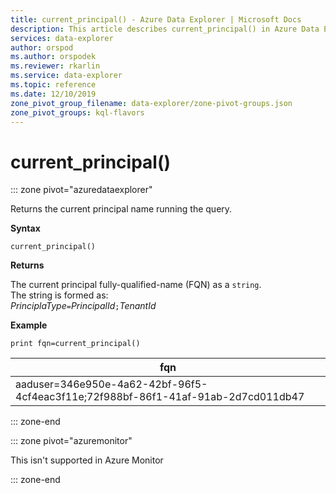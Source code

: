 ```yaml
---
title: current_principal() - Azure Data Explorer | Microsoft Docs
description: This article describes current_principal() in Azure Data Explorer.
services: data-explorer
author: orspod
ms.author: orspodek
ms.reviewer: rkarlin
ms.service: data-explorer
ms.topic: reference
ms.date: 12/10/2019
zone_pivot_group_filename: data-explorer/zone-pivot-groups.json
zone_pivot_groups: kql-flavors
---
```

# current_principal()

::: zone pivot="azuredataexplorer"

Returns the current principal name running the query.

**Syntax**

`current_principal()`

**Returns**

The current principal fully-qualified-name (FQN) as a `string`.  
The string is formed as:  
*PrinciplaType*`=`*PrincipalId*`;`*TenantId*

**Example**

```kusto
print fqn=current_principal()
```

|fqn|
|---|
|aaduser=346e950e-4a62-42bf-96f5-4cf4eac3f11e;72f988bf-86f1-41af-91ab-2d7cd011db47|

::: zone-end

::: zone pivot="azuremonitor"

This isn't supported in Azure Monitor

::: zone-end
